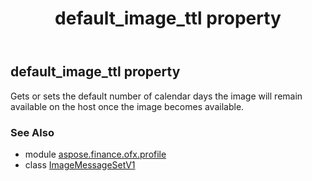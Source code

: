﻿---
title: default_image_ttl property
second_title: Aspose.Finance for Python via .NET API References
description: 
type: docs
weight: 40
url: /python-net/aspose.finance.ofx.profile/imagemessagesetv1/default_image_ttl/
is_root: false
---

## default_image_ttl property


Gets or sets the default number of calendar days the image will remain available on the host once the image becomes available.

### See Also
* module [aspose.finance.ofx.profile](../../)
* class [ImageMessageSetV1](/finance/python-net/aspose.finance.ofx.profile/imagemessagesetv1)

